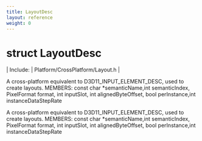 ```yaml
---
title: LayoutDesc
layout: reference
weight: 0
---
```

struct LayoutDesc
===

| Include: | Platform/CrossPlatform/Layout.h |

A cross-platform equivalent to D3D11_INPUT_ELEMENT_DESC, used
to create layouts. MEMBERS: const char *semanticName,int semanticIndex, PixelFormat     format, int inputSlot,  int alignedByteOffset,  bool perInstance,int instanceDataStepRate
  



A cross-platform equivalent to D3D11_INPUT_ELEMENT_DESC, used
to create layouts. MEMBERS: const char *semanticName,int semanticIndex, PixelFormat     format, int inputSlot,  int alignedByteOffset,  bool perInstance,int instanceDataStepRate
  

